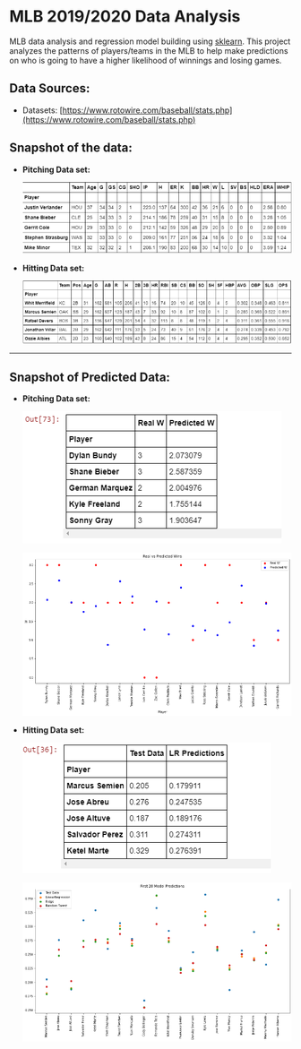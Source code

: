 # MLB 2019/2020 Data Analysis

MLB data analysis and regression model building using [sklearn]([https://scikit-learn.org/stable/index.html](https://scikit-learn.org/stable/index.html)). This project analyzes the patterns of players/teams in the MLB to help make predictions on who is going to have a higher likelihood of winnings and losing games.

## Data Sources:

- Datasets: [https://www.rotowire.com/baseball/stats.php](https://www.rotowire.com/baseball/stats.php)

## Snapshot of the data:

- **Pitching Data set:**

    ![MLB%202019%202020%20Data%20Analysis%20f5afa4c95aab41159c93103717b043bd/pitching.png](MLB%202019%202020%20Data%20Analysis%20f5afa4c95aab41159c93103717b043bd/pitching.png)

- **Hitting Data set:**

    ![MLB%202019%202020%20Data%20Analysis%20f5afa4c95aab41159c93103717b043bd/hitting.png](MLB%202019%202020%20Data%20Analysis%20f5afa4c95aab41159c93103717b043bd/hitting.png)

---

## Snapshot of Predicted Data:

- **Pitching Data set:**

    ![MLB%202019%202020%20Data%20Analysis%20f5afa4c95aab41159c93103717b043bd/pitching_preds.png](MLB%202019%202020%20Data%20Analysis%20f5afa4c95aab41159c93103717b043bd/pitching_preds.png)

    ![MLB%202019%202020%20Data%20Analysis%20f5afa4c95aab41159c93103717b043bd/pitching_preds_graph.png](MLB%202019%202020%20Data%20Analysis%20f5afa4c95aab41159c93103717b043bd/pitching_preds_graph.png)

- **Hitting Data set:**

    ![MLB%202019%202020%20Data%20Analysis%20f5afa4c95aab41159c93103717b043bd/hitting_preds.png](MLB%202019%202020%20Data%20Analysis%20f5afa4c95aab41159c93103717b043bd/hitting_preds.png)

    ![MLB%202019%202020%20Data%20Analysis%20f5afa4c95aab41159c93103717b043bd/hitting_preds_graph.png](MLB%202019%202020%20Data%20Analysis%20f5afa4c95aab41159c93103717b043bd/hitting_preds_graph.png)